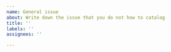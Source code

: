 ```yaml
---
name: General issue
about: Write down the issue that you do not how to catalog
title: ''
labels: ''
assignees: ''

---
```



